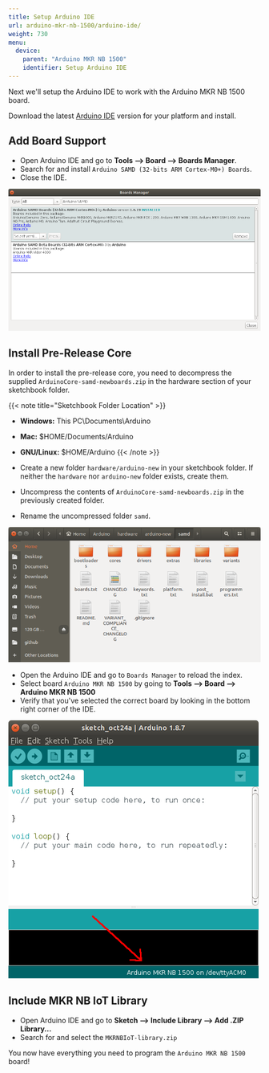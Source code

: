 ```yaml
---
title: Setup Arduino IDE
url: arduino-mkr-nb-1500/arduino-ide/
weight: 730
menu:
  device:
    parent: "Arduino MKR NB 1500"
    identifier: Setup Arduino IDE
---
```


Next we'll setup the Arduino IDE to work with the Arduino MKR NB 1500 board.

Download the latest [Arduino IDE](https://www.arduino.cc/en/Main/Software) version for your platform and install.

## Add Board Support

* Open Arduino IDE and go to **Tools ⟶ Board ⟶ Boards Manager**.
* Search for and install `Arduino SAMD (32-bits ARM Cortex-M0+) Boards`.
* Close the IDE.

![Add Board Support](/images/arduino-mkr-nb-1500-05-board-manager.png "Add Board Support")

## Install Pre-Release Core

In order to install the pre-release core, you need to decompress the supplied `ArduinoCore-samd-newboards.zip` in the hardware section of your sketchbook folder.

{{< note title="Sketchbook Folder Location" >}}
* **Windows:** This PC\Documents\Arduino
* **Mac:** $HOME/Documents/Arduino
* **GNU/Linux:** $HOME/Arduino
{{< /note >}}

* Create a new folder `hardware/arduino-new` in your sketchbook folder. If neither the `hardware` nor `arduino-new` folder exists, create them.
* Uncompress the contents of `ArduinoCore-samd-newboards.zip` in the previously created folder.
* Rename the uncompressed folder `samd`.

![SAMD Folder](/images/arduino-mkr-nb-1500-06-samd-folder.png "SAMD Folder")

* Open the Arduino IDE and go to `Boards Manager` to reload the index.
* Select board `Arduino MKR NB 1500` by going to **Tools ⟶ Board ⟶ Arduino MKR NB 1500**
* Verify that you've selected the correct board by looking in the bottom right corner of the IDE.

![Verify Board](/images/arduino-mkr-nb-1500-06-verify-board.png "Verify Board")

## Include MKR NB IoT Library

* Open Arduino IDE and go to **Sketch ⟶ Include Library ⟶ Add .ZIP Library...**
* Search for and select the `MKRNBIoT-library.zip`

You now have everything you need to program the `Arduino MKR NB 1500` board!